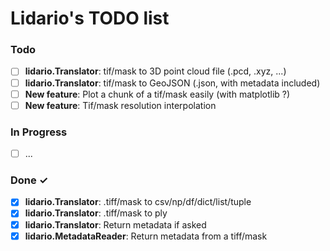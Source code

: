 # Lidario's TODO list

### Todo

- [ ] **lidario.Translator**:  tif/mask to 3D point cloud file (.pcd, .xyz, ...)
- [ ] **lidario.Translator**:  tif/mask to GeoJSON (.json, with metadata included)
- [ ] **New feature**: Plot a chunk of a tif/mask easily (with matplotlib ?)
- [ ] **New feature**: Tif/mask resolution interpolation

### In Progress

- [ ] ...

### Done ✓

- [x] **lidario.Translator**: .tiff/mask to csv/np/df/dict/list/tuple
- [x] **lidario.Translator**: .tiff/mask to ply
- [x] **lidario.Translator**: Return metadata if asked
- [x] **lidario.MetadataReader**: Return metadata from a tiff/mask